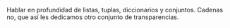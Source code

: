 Hablar en profundidad de listas, tuplas, diccionarios y conjuntos. Cadenas no, que así les dedicamos otro conjunto de transparencias.
